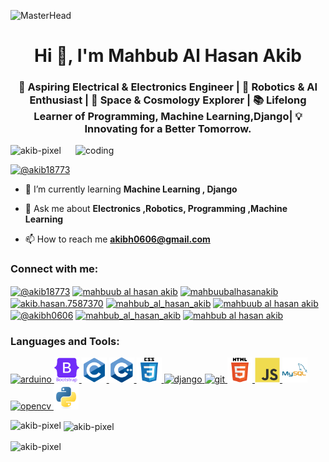 
![MasterHead](https://thumbs.dreamstime.com/b/ai-artificial-intelligence-degree-icons-vector-banner-concept-illustration-icon-set-robotics-machine-learning-autonomous-problem-214718866.jpg)

<h1 align="center">Hi 👋, I'm Mahbub Al Hasan Akib</h1> 
<h3 align="center">🚀 Aspiring Electrical & Electronics Engineer | 🤖 Robotics & AI Enthusiast | 🔭 Space & Cosmology Explorer | 📚 Lifelong Learner of Programming, Machine Learning,Django| 💡 Innovating for a Better Tomorrow.</h3>

<img align = "right" alt ="coding" width="400" src = "https://user-images.githubusercontent.com/75851313/151668395-5591532b-28da-46a6-9476-7c9694bcb60e.gif">

<p align="left"> <img src="https://komarev.com/ghpvc/?username=akib-pixel&label=Profile%20views&color=0e75b6&style=flat" alt="akib-pixel" /> </p>

<p align="left"> <a href="https://twitter.com/@akib18773" target="blank"><img src="https://img.shields.io/twitter/follow/@akib18773?logo=twitter&style=for-the-badge" alt="@akib18773" /></a> </p>

- 🌱 I’m currently learning **Machine Learning , Django**

- 💬 Ask me about **Electronics ,Robotics, Programming ,Machine Learning**

- 📫 How to reach me **akibh0606@gmail.com**

<h3 align="left">Connect with me:</h3>
<p align="left">
<a href="https://twitter.com/@akib18773" target="blank"><img align="center" src="https://raw.githubusercontent.com/rahuldkjain/github-profile-readme-generator/master/src/images/icons/Social/twitter.svg" alt="@akib18773" height="30" width="40" /></a>
<a href="https://stackoverflow.com/users/mahbuub al hasan akib" target="blank"><img align="center" src="https://raw.githubusercontent.com/rahuldkjain/github-profile-readme-generator/master/src/images/icons/Social/stack-overflow.svg" alt="mahbuub al hasan akib" height="30" width="40" /></a>
<a href="https://kaggle.com/mahbuubalhasanakib" target="blank"><img align="center" src="https://raw.githubusercontent.com/rahuldkjain/github-profile-readme-generator/master/src/images/icons/Social/kaggle.svg" alt="mahbuubalhasanakib" height="30" width="40" /></a>
<a href="https://fb.com/akib.hasan.7587370" target="blank"><img align="center" src="https://raw.githubusercontent.com/rahuldkjain/github-profile-readme-generator/master/src/images/icons/Social/facebook.svg" alt="akib.hasan.7587370" height="30" width="40" /></a>
<a href="https://instagram.com/mahbub_al_hasan_akib" target="blank"><img align="center" src="https://raw.githubusercontent.com/rahuldkjain/github-profile-readme-generator/master/src/images/icons/Social/instagram.svg" alt="mahbub_al_hasan_akib" height="30" width="40" /></a>
<a href="https://www.youtube.com/c/mahbuub al hasan akib" target="blank"><img align="center" src="https://raw.githubusercontent.com/rahuldkjain/github-profile-readme-generator/master/src/images/icons/Social/youtube.svg" alt="mahbuub al hasan akib" height="30" width="40" /></a>
<a href="https://www.hackerrank.com/@akibh0606" target="blank"><img align="center" src="https://raw.githubusercontent.com/rahuldkjain/github-profile-readme-generator/master/src/images/icons/Social/hackerrank.svg" alt="@akibh0606" height="30" width="40" /></a>
<a href="https://codeforces.com/profile/mahbub_al_hasan_akib" target="blank"><img align="center" src="https://raw.githubusercontent.com/rahuldkjain/github-profile-readme-generator/master/src/images/icons/Social/codeforces.svg" alt="mahbub_al_hasan_akib" height="30" width="40" /></a>
<a href="https://www.leetcode.com/mahbub al hasan akib" target="blank"><img align="center" src="https://raw.githubusercontent.com/rahuldkjain/github-profile-readme-generator/master/src/images/icons/Social/leet-code.svg" alt="mahbub al hasan akib" height="30" width="40" /></a>
</p>
 
<h3 align="left">Languages and Tools:</h3>
<p align="left"> <a href="https://www.arduino.cc/" target="_blank" rel="noreferrer"> <img src="https://cdn.worldvectorlogo.com/logos/arduino-1.svg" alt="arduino" width="40" height="40"/> </a> <a href="https://getbootstrap.com" target="_blank" rel="noreferrer"> <img src="https://raw.githubusercontent.com/devicons/devicon/master/icons/bootstrap/bootstrap-plain-wordmark.svg" alt="bootstrap" width="40" height="40"/> </a> <a href="https://www.cprogramming.com/" target="_blank" rel="noreferrer"> <img src="https://raw.githubusercontent.com/devicons/devicon/master/icons/c/c-original.svg" alt="c" width="40" height="40"/> </a> <a href="https://www.w3schools.com/cpp/" target="_blank" rel="noreferrer"> <img src="https://raw.githubusercontent.com/devicons/devicon/master/icons/cplusplus/cplusplus-original.svg" alt="cplusplus" width="40" height="40"/> </a> <a href="https://www.w3schools.com/css/" target="_blank" rel="noreferrer"> <img src="https://raw.githubusercontent.com/devicons/devicon/master/icons/css3/css3-original-wordmark.svg" alt="css3" width="40" height="40"/> </a> <a href="https://www.djangoproject.com/" target="_blank" rel="noreferrer"> <img src="https://cdn.worldvectorlogo.com/logos/django.svg" alt="django" width="40" height="40"/> </a> <a href="https://git-scm.com/" target="_blank" rel="noreferrer"> <img src="https://www.vectorlogo.zone/logos/git-scm/git-scm-icon.svg" alt="git" width="40" height="40"/> </a> <a href="https://www.w3.org/html/" target="_blank" rel="noreferrer"> <img src="https://raw.githubusercontent.com/devicons/devicon/master/icons/html5/html5-original-wordmark.svg" alt="html5" width="40" height="40"/> </a> <a href="https://developer.mozilla.org/en-US/docs/Web/JavaScript" target="_blank" rel="noreferrer"> <img src="https://raw.githubusercontent.com/devicons/devicon/master/icons/javascript/javascript-original.svg" alt="javascript" width="40" height="40"/> </a> <a href="https://www.mysql.com/" target="_blank" rel="noreferrer"> <img src="https://raw.githubusercontent.com/devicons/devicon/master/icons/mysql/mysql-original-wordmark.svg" alt="mysql" width="40" height="40"/> </a> <a href="https://opencv.org/" target="_blank" rel="noreferrer"> <img src="https://www.vectorlogo.zone/logos/opencv/opencv-icon.svg" alt="opencv" width="40" height="40"/> </a> <a href="https://www.python.org" target="_blank" rel="noreferrer"> <img src="https://raw.githubusercontent.com/devicons/devicon/master/icons/python/python-original.svg" alt="python" width="40" height="40"/> </a> </p>

<p><img align="left" src="https://github-readme-stats.vercel.app/api/top-langs?username=akib-pixel&show_icons=true&locale=en&layout=compact" alt="akib-pixel" /></p>

<p>&nbsp;<img align="center" src="https://github-readme-stats.vercel.app/api?username=akib-pixel&show_icons=true&locale=en" alt="akib-pixel" /></p>

<p><img align="center" src="https://github-readme-streak-stats.herokuapp.com/?user=akib-pixel&" alt="akib-pixel" /></p>
